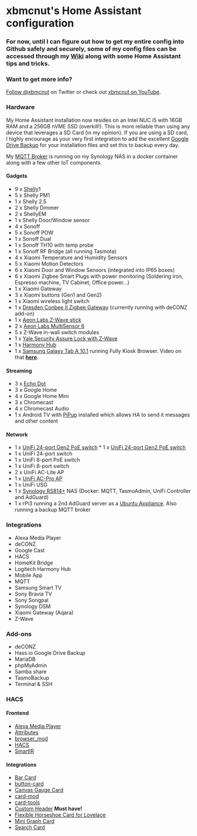 # xbmcnut's Home Assistant configuration
### For now, until I can figure out how to get my entire config into Github safely and securely, some of my config files can be accessed through my [Wiki](https://github.com/xbmcnut/Hass.ioConfig/wiki "Pete's Wiki") along with some Home Assistant tips and tricks. 
### Want to get more info?
<a href="https://twitter.com/xbmcnut?ref_src=twsrc%5Etfw" class="twitter-follow-button" data-show-count="false">Follow @xbmcnut</a> on Twitter or check out [xbmcnut on YouTube](https://www.youtube.com/petestothers).
### Hardware
My Home Assistant installation now resides on an Intel NUC i5 with 16GB RAM and a 256GB nVME SSD (overkill!). This is more reliable than using any device that leverages a SD Card (in my opinion). If you are using a SD card, I highly encourage as your very first integration to add the excellent [Google Drive Backup](https://github.com/sabeechen/hassio-google-drive-backup "Hass.io Google Drive Backup Add-on") for your installation files and set this to backup every day.

My [MQTT Broker](https://hub.docker.com/_/eclipse-mosquitto) is running on my Synology NAS in a docker container along with a few other IoT components.
#### Gadgets
* 9 x [Shelly](https://amzn.to/3jwq2ba)1
* 5 x Shelly PM1
* 1 x Shelly 2.5
* 2 x Shelly Dimmer
* 2 x ShellyEM
* 1 x Shelly Door/Window sensor
* 4 x Sonoff
* 5 x Sonoff POW
* 1 x Sonoff Dual
* 1 x Sonoff TH10 with temp probe
* 1 x Sonoff RF Bridge (all running Tasmota)
* 4 x Xiaomi Temperature and Humidity Sensors
* 5 x Xiaomi Motion Detectors
* 6 x Xiaomi Door and Window Sensors (integrated into IP65 boxes)
* 6 x Xiaomi Zigbee Smart Plugs with power monitoring (Soldering iron, Espresso machine, TV Cabinet, Office power...)
* 1 x Xiaomi Gateway
* 3 x Xiaomi buttons (Gen1 and Gen2)
* 1 x Xiaomi wireless light switch
* 1 x [Dresden Conbee II Zigbee Gateway](https://amzn.to/3jAXMUV) (currently running with deCONZ add-on)
* 1 x [Aeon Labs Z-Wave stick](https://amzn.to/3bipmDp)
* 2 x [Aeon Labs MultiSensor 6](https://amzn.to/3hWqjEg)
* 5 x Z-Wave in-wall switch modules
* 1 x [Yale Security Assure Lock with Z-Wave](https://amzn.to/2YVRDe1)
* 1 x [Harmony Hub](https://amzn.to/2GlEQvd)
* 1 x [Samsung Galaxy Tab A 10.1](https://amzn.to/3lBp9jL) running Fully Kiosk Browser. Video on that [**here**](https://www.youtube.com/watch?v=sv67ovOhjzQ).

#### Streaming
* 3 x [Echo Dot](https://amzn.to/31MuQTQ)
* 3 x Google Home  
* 4 x Google Home Mini  
* 3 x Chromecast  
* 4 x Chromecast Audio
* 1 x Android TV with [PiPup](https://play.google.com/store/apps/details?id=nl.rogro82.pipup&hl=en) installed which allows HA to send it messages and other content

#### Network
* 1 x [UniFi 24-port Gen2 PoE switch](https://amzn.to/2QLY7Ig) * 1 x [UniFi 24-port Gen2 PoE switch](https://amzn.to/2QLY7Ig)
* 1 x UniFi 24-port switch  
* 1 x UniFi 8-port PoE switch  
* 1 x UniFi 8-port switch  
* 2 x UniFi AC-Lite AP  
* 1 x [UniFi AC-Pro AP](https://amzn.to/2ELV7sI)
* 1 x UniFi USG 
* 1 x [Synology RS814+](https://amzn.to/34Swp4I) NAS (Docker: MQTT, TasmoAdmin, UniFi Controller and AdGuard)
* 1 x rPi3 running a 2nd AdGuard server as a [Ubuntu Appliance](https://ubuntu.com/appliance/adguard). Also running a backup MQTT broker
### Integrations
* Alexa Media Player
* deCONZ
* Google Cast
* HACS
* HomeKit Bridge
* Logitech Harmony Hub
* Mobile App
* MQTT
* Samsung Smart TV
* Sony Bravia TV
* Sony Songpal
* Synology DSM
* Xiaomi Gateway (Aqara)
* Z-Wave
### Add-ons
* deCONZ
* Hass.io Google Drive Backup
* MariaDB
* phpMyAdmin
* Samba share
* TasmoBackup
* Terminal & SSH
### HACS
#### Frontend
* [Alexa Media Player](https://github.com/custom-components/alexa_media_player)
* [Attributes](https://github.com/pilotak/homeassistant-attributes)
* [browser_mod](https://github.com/thomasloven/hass-browser_mod)
* [HACS](https://github.com/hacs/integration)
* [SmartIR](https://github.com/smartHomeHub/SmartIR)
#### Integrations
* [Bar Card](https://github.com/custom-cards/bar-card)
* [button-card](https://github.com/custom-cards/button-card)
* [Canvas Gauge Card](https://github.com/custom-cards/canvas-gauge-card)
* [card-mod](https://github.com/thomasloven/lovelace-card-mod)
* [card-tools](https://github.com/thomasloven/lovelace-card-tools)
* [Custom Header](https://github.com/maykar/custom-header) **Must have!**
* [Flexible Horseshoe Card for Lovelace](https://github.com/AmoebeLabs/flex-horseshoe-card)
* [Mini Graph Card](https://github.com/kalkih/mini-graph-card)
* [Search Card](https://github.com/postlund/search-card)
